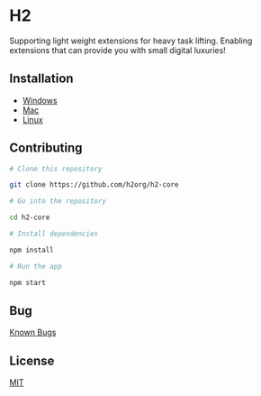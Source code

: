 # H2

Supporting light weight extensions for heavy task lifting. Enabling extensions that can provide you with small digital luxuries!

## Installation

- [Windows](docs/windows.md)
- [Mac](docs/mac.md)
- [Linux](docs/linux.md)

## Contributing

```bash
# Clone this repository

git clone https://github.com/h2org/h2-core

# Go into the repository

cd h2-core

# Install dependencies

npm install

# Run the app

npm start
```

## Bug

[Known Bugs](https://github.com/h2org/h2-core/issues?q=is%3Aopen+is%3Aissue+label%3Abug)


## License

[MIT](https://github.com/h2org/h2-core/blob/master/LICENSE.md)
